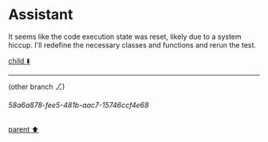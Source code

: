 # Assistant

It seems like the code execution state was reset, likely due to a system hiccup. I'll redefine the necessary classes and functions and rerun the test.

[child ⬇️](#58a6a878-fee5-481b-aac7-15746ccf4e68)

---

(other branch ⎇)
###### 58a6a878-fee5-481b-aac7-15746ccf4e68
[parent ⬆️](#e02e6387-6d6d-48fd-af5a-6f730d80138f)
